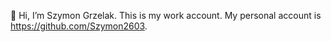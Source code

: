 👋 Hi, I’m Szymon Grzelak. This is my work account. My personal account is https://github.com/Szymon2603.

<!---
- 👀 I’m interested in board games, SF books, 
- 🌱 I’m currently learning how to be a better software engineer
- 💞️ I’m looking to collaborate on microservice and blockchain projects
szymon-grzelak/szymon-grzelak is a ✨ special ✨ repository because its `README.md` (this file) appears on your GitHub profile.
You can click the Preview link to take a look at your changes.
--->
